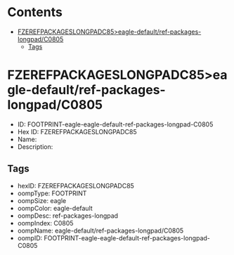 



Contents
========

* [FZEREFPACKAGESLONGPADC85>eagle-default/ref-packages-longpad/C0805](#fzerefpackageslongpadc85eagle-defaultref-packages-longpadc0805)
	* [Tags](#tags)

# FZEREFPACKAGESLONGPADC85>eagle-default/ref-packages-longpad/C0805

- ID: FOOTPRINT-eagle-eagle-default-ref-packages-longpad-C0805
- Hex ID: FZEREFPACKAGESLONGPADC85
- Name: 
- Description: 

## Tags

- hexID: FZEREFPACKAGESLONGPADC85
- oompType: FOOTPRINT
- oompSize: eagle
- oompColor: eagle-default
- oompDesc: ref-packages-longpad
- oompIndex: C0805
- oompName: eagle-default/ref-packages-longpad/C0805
- oompID: FOOTPRINT-eagle-eagle-default-ref-packages-longpad-C0805
